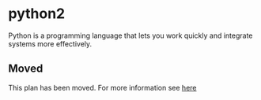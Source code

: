 # python2

Python is a programming language that lets you work quickly and integrate systems more effectively.

## Moved

This plan has been moved. For more information see [here](https://github.com/habitat-sh/core-plans#additional-plans)
